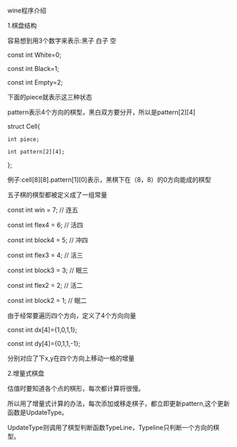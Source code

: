 wine程序介绍

1.棋盘结构

容易想到用3个数字来表示:黑子 白子 空

const int White=0;

const int Black=1;

const int Empty=2;

下面的piece就表示这三种状态

pattern表示4个方向的棋型，黑白双方要分开，所以是pattern[2][4]

struct Cell{

	int piece;

	int pattern[2][4];

};

例子:cell[8][8].pattern[1][0]表示，黑棋下在（8，8）的0方向能成的棋型

五子棋的棋型都被定义成了一组常量

const int win = 7;              // 连五

const int flex4 = 6;            // 活四

const int block4 = 5;           // 冲四

const int flex3 = 4;            // 活三

const int block3 = 3;           // 眠三

const int flex2 = 2;            // 活二

const int block2 = 1;           // 眠二


由于经常要遍历四个方向，定义了4个方向向量

const int dx[4]={1,0,1,1};

const int dy[4]={0,1,1,-1};

分别对应了下x,y在四个方向上移动一格的增量



2.增量式棋盘

估值时要知道各个点的棋形，每次都计算将很慢。

所以用了增量式计算的办法，每次添加或移走棋子，都立即更新pattern,这个更新函数是UpdateType。

UpdateType则调用了棋型判断函数TypeLine，Typeline只判断一个方向的棋型。
